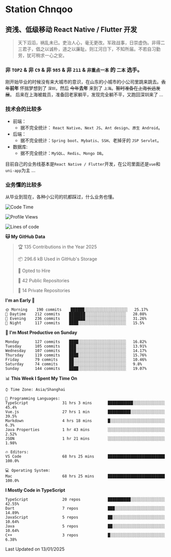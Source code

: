 # Station Chnqoo

## 资浅、低级移动 React Native / Flutter 开发

> 天下滔滔，祸乱未已。吏治人心，毫无更改。军政战事，日崇虚伪。非得二三君子，倡之以诚朴，道之以廉耻。则江河日下，不知所届。不若自习勤劳，犹可稍求一心之安。

### 非 `TOP2` & 非 `C9` & 非 `985` & 非 `211` & `非重点一本` 的 `二本` 选手。

刚开始毕业的时候没有来大城市的意识，在山东的小城市的小公司里跳来跳去。~~去年~~**前年** 怀揣梦想到了 `深圳`，然后 ~~今年~~**去年** 来到了 `上海`。~~暂时准备在上海长远发展~~。
后来在上海被裁员，准备回老家躺平，发现完全躺不平，又跑回深圳来了 ...

### 技术会的比较多

- 前端：
  - 据不完全统计： `React Native`、`Next JS`、`Ant design`、`原生 Android`。
- 后端：
  - 据不完全统计：`Spring boot`、`Mybatis`、`SSH`、老掉牙的 `JSP Servlet`。
- 数据库:
  - 据不完全统计：`MySQL`、`Redis`、`Mongo DB`。

目前自己的业务线基本是`React Native / Flutter`开发，在公司里面还是`vue`和`uni-app`为主 ...

### 业务懂的比较多

从毕业到现在，各种小公司的坑都踩过，什么业务也懂。

<!--START_SECTION:waka-->
![Code Time](http://img.shields.io/badge/Code%20Time-7%2C277%20hrs%2014%20mins-blue)

![Profile Views](http://img.shields.io/badge/Profile%20Views-0-blue)

![Lines of code](https://img.shields.io/badge/From%20Hello%20World%20I%27ve%20Written-504%20Thousand%20lines%20of%20code-blue)

**🐱 My GitHub Data** 

> 🏆 135 Contributions in the Year 2025
 > 
> 📦 296.6 kB Used in GitHub's Storage 
 > 
> 💼 Opted to Hire
 > 
> 📜 42 Public Repositories 
 > 
> 🔑 14 Private Repositories  
 > 
**I'm an Early 🐤** 

```text
🌞 Morning    190 commits    ██████░░░░░░░░░░░░░░░░░░░   25.17% 
🌆 Daytime    212 commits    ███████░░░░░░░░░░░░░░░░░░   28.08% 
🌃 Evening    236 commits    ███████░░░░░░░░░░░░░░░░░░   31.26% 
🌙 Night      117 commits    ████░░░░░░░░░░░░░░░░░░░░░   15.5%

```
📅 **I'm Most Productive on Sunday** 

```text
Monday       127 commits    ████░░░░░░░░░░░░░░░░░░░░░   16.82% 
Tuesday      105 commits    ███░░░░░░░░░░░░░░░░░░░░░░   13.91% 
Wednesday    107 commits    ███░░░░░░░░░░░░░░░░░░░░░░   14.17% 
Thursday     119 commits    ████░░░░░░░░░░░░░░░░░░░░░   15.76% 
Friday       79 commits     ██░░░░░░░░░░░░░░░░░░░░░░░   10.46% 
Saturday     74 commits     ██░░░░░░░░░░░░░░░░░░░░░░░   9.8% 
Sunday       144 commits    ████░░░░░░░░░░░░░░░░░░░░░   19.07%

```


📊 **This Week I Spent My Time On** 

```text
⌚︎ Time Zone: Asia/Shanghai

💬 Programming Languages: 
TypeScript               31 hrs 3 mins       ███████████░░░░░░░░░░░░░░   45.4% 
Vue.js                   27 hrs 1 min        ██████████░░░░░░░░░░░░░░░   39.5% 
Markdown                 4 hrs 18 mins       █░░░░░░░░░░░░░░░░░░░░░░░░   6.3% 
Java Properties          1 hr 43 mins        ░░░░░░░░░░░░░░░░░░░░░░░░░   2.52% 
JSON                     1 hr 21 mins        ░░░░░░░░░░░░░░░░░░░░░░░░░   1.98%

🔥 Editors: 
VS Code                  68 hrs 25 mins      █████████████████████████   100.0%

💻 Operating System: 
Mac                      68 hrs 25 mins      █████████████████████████   100.0%

```

**I Mostly Code in TypeScript** 

```text
TypeScript               20 repos            ██████████░░░░░░░░░░░░░░░   42.55% 
Dart                     7 repos             ███░░░░░░░░░░░░░░░░░░░░░░   14.89% 
JavaScript               5 repos             ██░░░░░░░░░░░░░░░░░░░░░░░   10.64% 
Java                     5 repos             ██░░░░░░░░░░░░░░░░░░░░░░░   10.64% 
C++                      3 repos             █░░░░░░░░░░░░░░░░░░░░░░░░   6.38%

```



 Last Updated on 13/01/2025
<!--END_SECTION:waka-->

<!---
ChenqiaoStation/ChenqiaoStation is a ✨ special ✨ repository because its `README.md` (this file) appears on your GitHub profile.
You can click the Preview link to take a look at your changes.
--->
